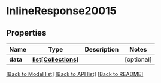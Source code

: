 # InlineResponse20015

## Properties
Name | Type | Description | Notes
------------ | ------------- | ------------- | -------------
**data** | [**list[Collections]**](Collections.md) |  | [optional] 

[[Back to Model list]](../README.md#documentation-for-models) [[Back to API list]](../README.md#documentation-for-api-endpoints) [[Back to README]](../README.md)

